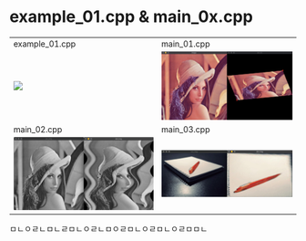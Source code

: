 # example_01.cpp & main_0x.cpp

|                  |                  |
| :------------------- | :------------------- |
| example_01.cpp               | main_01.cpp|
| <img  src="./assets/example_01_output.png" width = "500px">| <img  src="./assets/main_01_output.png" width = "500px">  |
| main_02.cpp                | main_03.cpp  |
| <img  src="./assets/main_02_output.png" width = "500px"> | <img  src="./assets/main_03_output.png" width = "500px"> |


ㅁㄴㅇㄹㄴㅁㄴㄹㅁㄴㅇㄹㄴㅁㅇㄹㅁㄴㅇㄹㅁㄴㅇㄹㅁㅁㄴ